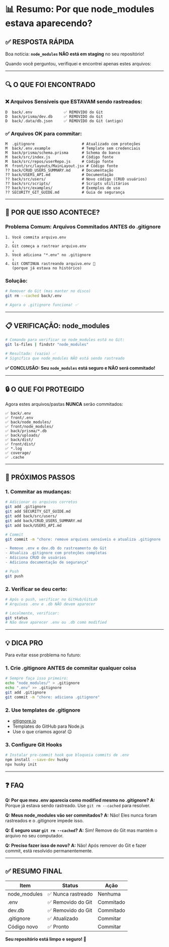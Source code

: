 # 📊 Resumo: Por que node_modules estava aparecendo?

## ✅ **RESPOSTA RÁPIDA**

Boa notícia: **`node_modules` NÃO está em staging** no seu repositório!

Quando você perguntou, verifiquei e encontrei apenas estes arquivos:

---

## 🔍 **O QUE FOI ENCONTRADO**

### **❌ Arquivos Sensíveis que ESTAVAM sendo rastreados:**

```
D  back/.env              ✅ REMOVIDO do Git
D  back/prisma/dev.db     ✅ REMOVIDO do Git
D  back/.data/db.json     ✅ REMOVIDO do Git (antigo)
```

### **✅ Arquivos OK para commitar:**

```
M  .gitignore                     # Atualizado com proteções
M  back/.env.example              # Template sem credenciais
M  back/prisma/schema.prisma      # Schema do banco
M  back/src/index.js              # Código fonte
M  back/src/repos/userRepo.js     # Código fonte
M  front/src/layouts/MainLayout.jsx # Código fonte
?? back/CRUD_USERS_SUMMARY.md     # Documentação
?? back/USERS_API.md              # Documentação
?? back/src/users/                # Novo código (CRUD usuários)
?? back/src/scripts/              # Scripts utilitários
?? back/src/examples/             # Exemplos de uso
?? SECURITY_GIT_GUIDE.md          # Guia de segurança
```

---

## 🎯 **POR QUE ISSO ACONTECE?**

### **Problema Comum: Arquivos Commitados ANTES do .gitignore**

```mermaid
1. Você commita arquivo.env
   ↓
2. Git começa a rastrear arquivo.env
   ↓
3. Você adiciona "*.env" no .gitignore
   ↓
4. Git CONTINUA rastreando arquivo.env 🤔
   (porque já estava no histórico)
```

### **Solução:**

```bash
# Remover do Git (mas manter no disco)
git rm --cached back/.env

# Agora o .gitignore funciona! ✅
```

---

## 📋 **VERIFICAÇÃO: node_modules**

```bash
# Comando para verificar se node_modules está no Git:
git ls-files | findstr "node_modules"

# Resultado: (vazio) ✅
# Significa que node_modules NÃO está sendo rastreado
```

**✅ CONCLUSÃO: Seu `node_modules` está seguro e NÃO será commitado!**

---

## 🔒 **O QUE FOI PROTEGIDO**

Agora estes arquivos/pastas **NUNCA** serão commitados:

```
✅ back/.env
✅ front/.env
✅ back/node_modules/
✅ front/node_modules/
✅ back/prisma/*.db
✅ back/uploads/
✅ back/dist/
✅ front/dist/
✅ *.log
✅ coverage/
✅ .cache
```

---

## 🚀 **PRÓXIMOS PASSOS**

### **1. Commitar as mudanças:**

```bash
# Adicionar os arquivos corretos
git add .gitignore
git add SECURITY_GIT_GUIDE.md
git add back/src/users/
git add back/CRUD_USERS_SUMMARY.md
git add back/USERS_API.md

# Commit
git commit -m "chore: remove arquivos sensíveis e atualiza .gitignore

- Remove .env e dev.db do rastreamento do Git
- Atualiza .gitignore com proteções completas
- Adiciona CRUD de usuários
- Adiciona documentação de segurança"

# Push
git push
```

### **2. Verificar se deu certo:**

```bash
# Após o push, verificar no GitHub/GitLab
# Arquivos .env e .db NÃO devem aparecer

# Localmente, verificar:
git status
# Não deve aparecer .env ou .db como modified
```

---

## 💡 **DICA PRO**

Para evitar esse problema no futuro:

### **1. Crie .gitignore ANTES de commitar qualquer coisa**

```bash
# Sempre faça isso primeiro:
echo "node_modules/" > .gitignore
echo ".env" >> .gitignore
git add .gitignore
git commit -m "chore: adiciona .gitignore"
```

### **2. Use templates de .gitignore**

- [gitignore.io](https://www.toptal.com/developers/gitignore)
- Templates do GitHub para Node.js
- Use o que criamos agora! 😉

### **3. Configure Git Hooks**

```bash
# Instalar pre-commit hook que bloqueia commits de .env
npm install --save-dev husky
npx husky init
```

---

## ❓ **FAQ**

**Q: Por que meu .env aparecia como modified mesmo no .gitignore?**
**A:** Porque já estava sendo rastreado. Use `git rm --cached` para resolver.

**Q: Meus node_modules vão ser commitados?**
**A:** Não! Eles nunca foram rastreados e o .gitignore impede isso.

**Q: É seguro usar `git rm --cached`?**
**A:** Sim! Remove do Git mas mantém o arquivo no seu computador.

**Q: Preciso fazer isso de novo?**
**A:** Não! Após remover do Git e fazer commit, está resolvido permanentemente.

---

## ✅ **RESUMO FINAL**

| Item         | Status             | Ação      |
| ------------ | ------------------ | --------- |
| node_modules | ✅ Nunca rastreado | Nenhuma   |
| .env         | ✅ Removido do Git | Commitado |
| dev.db       | ✅ Removido do Git | Commitado |
| .gitignore   | ✅ Atualizado      | Commitar  |
| Código novo  | ✅ Pronto          | Commitar  |

**Seu repositório está limpo e seguro! 🎉**
